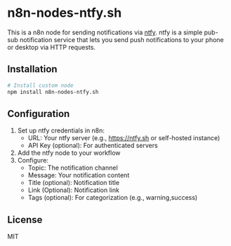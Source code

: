 # n8n-nodes-ntfy.sh

This is a n8n node for sending notifications via [ntfy](https://ntfy.sh/). ntfy is a simple pub-sub notification service that lets you send push notifications to your phone or desktop via HTTP requests.

## Installation

```bash
# Install custom node
npm install n8n-nodes-ntfy.sh
```

## Configuration

1. Set up ntfy credentials in n8n:
   - URL: Your ntfy server (e.g., https://ntfy.sh or self-hosted instance)
   - API Key (optional): For authenticated servers
2. Add the ntfy node to your workflow
3. Configure:
   - Topic: The notification channel
   - Message: Your notification content
   - Title (optional): Notification title
   - Link (Optional): Notification link
   - Tags (optional): For categorization (e.g., warning,success)

## License

MIT
